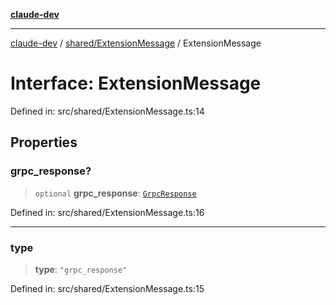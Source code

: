 [**claude-dev**](../../../README.md)

***

[claude-dev](../../../README.md) / [shared/ExtensionMessage](../README.md) / ExtensionMessage

# Interface: ExtensionMessage

Defined in: src/shared/ExtensionMessage.ts:14

## Properties

### grpc\_response?

> `optional` **grpc\_response**: [`GrpcResponse`](../type-aliases/GrpcResponse.md)

Defined in: src/shared/ExtensionMessage.ts:16

***

### type

> **type**: `"grpc_response"`

Defined in: src/shared/ExtensionMessage.ts:15

